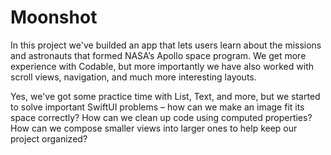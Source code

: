 # Moonshot
In this project we've builded an app that lets users learn about the missions and astronauts that formed NASA’s Apollo space program. We get more experience with Codable, but more importantly we have also worked with scroll views, navigation, and much more interesting layouts.

Yes, we've got some practice time with List, Text, and more, but we started to solve important SwiftUI problems – how can we make an image fit its space correctly? How can we clean up code using computed properties? How can we compose smaller views into larger ones to help keep our project organized?
